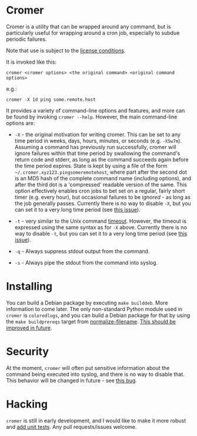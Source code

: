 # Cromer

Cromer is a utility that can be wrapped around any command, but is
particularly useful for wrapping around a cron job, especially to subdue
periodic failures.

Note that use is subject to the [license
conditions](https://github.com/andrewferrier/cromer/blob/master/LICENSE.txt).

It is invoked like this:

    cromer <cromer options> <the original command> <original command options>

e.g.:

    cromer -X 1d ping some.remote.host

It provides a variety of command-line options and features, and more can be
found by invoking `cromer --help`. However, the main command-line options are:

* `-X` - the original motivation for writing cromer. This can be set to any
  time period in weeks, days, hours, minutes, or seconds (e.g. `-X5w7m`).
  Assuming a command has previously run successfully, cromer will ignore
  failures within that time period by swallowing the command's return code and
  stderr, as long as the command succeeds again before the time period
  expires. State is kept by using a file of the form
  `~/.cromer.xyz123.pingsomeremotehost`, where part after the second dot is an
  MD5 hash of the complete command name (including options), and after the
  third dot is a 'compressed' readable version of the same. This option
  effectively enables cron jobs to bet set on a regular, fairly short timer
  (e.g. every hour), but occasional failures to be *ignored* - as long as the
  job generally passes. Currently there is no way to disable `-X`, but you can
  set it to a very long time period (see [this
  issue](https://github.com/andrewferrier/cromer/issues/11)).

* `-t` - very similar to the Unix command
  [timeout](http://man7.org/linux/man-pages/man1/timeout.1.html). However, the
  timeout is expressed using the same syntax as for `-X` above. Currently
  there is no way to disable `-t`, but you can set it to a very long time
  period (see [this
  issue](https://github.com/andrewferrier/cromer/issues/11)).

* `-q` - Always suppress stdout output from the command.

* `-s` - Always pipe the stdout from the command into syslog.

# Installing

You can build a Debian package by executing `make builddeb`. More information
to come later. The only non-standard Python module used in `cromer` is
`coloredlogs`, and you can build a Debian package for that by using the `make
buildprereqs` target from
[normalize-filename](https://github.com/andrewferrier/normalize-filename/blob/master/Makefile).
[This should be improved in
future](https://github.com/andrewferrier/cromer/issues/15).

# Security

At the moment, `cromer` will often put sensitive information about the command
being executed into syslog, and there is no way to disable that. This behavior
will be changed in future - see [this
bug](https://github.com/andrewferrier/cromer/issues/12).

# Hacking

`cromer` is still in early development, and I would like to make it more
robust and [add unit
tests](https://github.com/andrewferrier/cromer/issues/10). Any pull
requests/issues welcome.
